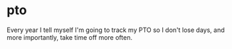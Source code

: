 # pto
Every year I tell myself I'm going to track my PTO so I don't lose days, and more importantly, take time off more often.  

